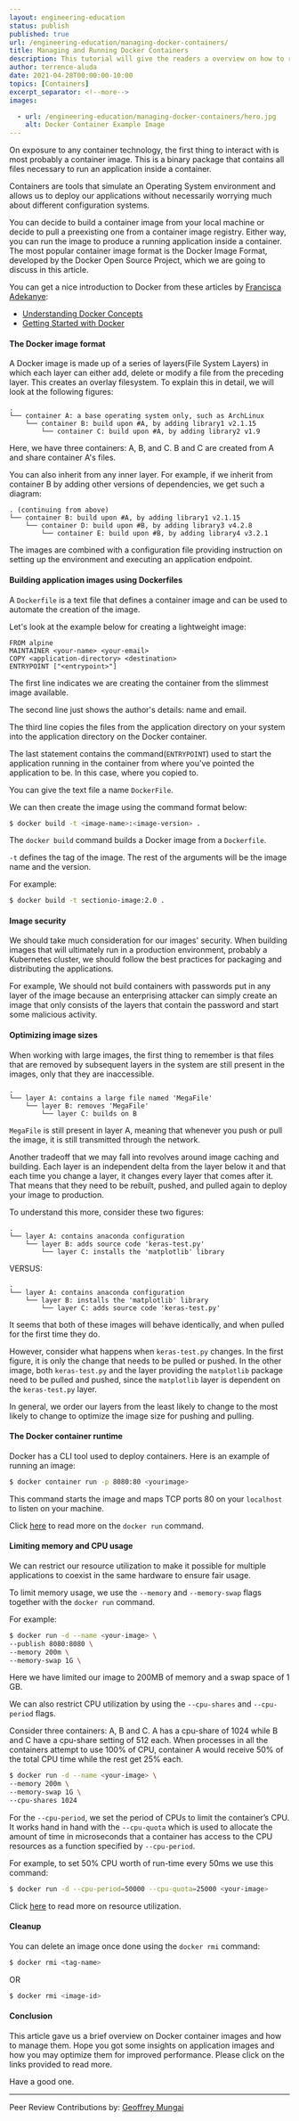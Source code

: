 ```yaml
---
layout: engineering-education
status: publish
published: true
url: /engineering-education/managing-docker-containers/
title: Managing and Running Docker Containers
description: This tutorial will give the readers a overview on how to run and manage Docker containers. We will look at securing Docker containers, limiting memory and CPU usage and removing containers.
author: terrence-aluda
date: 2021-04-28T00:00:00-10:00
topics: [Containers]
excerpt_separator: <!--more-->
images:

  - url: /engineering-education/managing-docker-containers/hero.jpg
    alt: Docker Container Example Image
---
```

On exposure to any container technology, the first thing to interact with is most probably a container image. This is a binary package that contains all files necessary to run an application inside a container.
<!--more-->

Containers are tools that simulate an Operating System environment and allows us to deploy our applications without necessarily worrying much about different configuration systems.

You can decide to build a container image from your local machine or decide to pull a preexisting one from a container image registry. Either way, you can run the image to produce a running application inside a container. The most popular container image format is the Docker Image Format, developed by the Docker Open Source Project, which we are going to discuss in this article.

You can get a nice introduction to Docker from these articles by [Francisca Adekanye](/engineering-education/authors/francisca-adekanye/):

- [Understanding Docker Concepts](/engineering-education/docker-concepts/)
- [Getting Started with Docker](/engineering-education/getting-started-with-docker/)

#### The Docker image format
A Docker image is made up of a series of layers(File System Layers) in which each layer can either add, delete or modify a file from the preceding layer. This creates an overlay filesystem. To explain this in detail, we will look at the following figures:

```
.
└── container A: a base operating system only, such as ArchLinux
    └── container B: build upon #A, by adding library1 v2.1.15
        └── container C: build upon #A, by adding library2 v1.9

```

Here, we have three containers: A, B, and C. B and C are created from A and share container A's files.

You can also inherit from any inner layer. For example, if we inherit from container B by adding other versions of dependencies, we get such a diagram:

```
. (continuing from above)
└── container B: build upon #A, by adding library1 v2.1.15
    └── container D: build upon #B, by adding library3 v4.2.8
        └── container E: build upon #B, by adding library4 v3.2.1

```

The images are combined with a configuration file providing instruction on setting up the environment and executing an application endpoint. 

#### Building application images using Dockerfiles
A `Dockerfile` is a text file that defines a container image and can be used to automate the creation of the image.

Let's look at the example below for creating a lightweight image:

```docker
FROM alpine
MAINTAINER <your-name> <your-email>
COPY <application-directory> <destination>
ENTRYPOINT ["<entrypoint>"]
```

The first line indicates we are creating the container from the slimmest image available.

The second line just shows the author's details: name and email.

The third line copies the files from the application directory on your system into the application directory on the Docker container.

The last statement contains the command(`ENTRYPOINT`) used to start the application running in the container from where you've pointed the application to be. In this case, where you copied to.

You can give the text file a name `DockerFile`.

We can then create the image using the command format below:

```bash
$ docker build -t <image-name>:<image-version> .
```

The `docker build` command builds a Docker image from a `Dockerfile`.

`-t` defines the tag of the image. The rest of the arguments will be the image name and the version.

For example:

```bash
$ docker build -t sectionio-image:2.0 .
```

#### Image security
We should take much consideration for our images' security. When building images that will ultimately run in a production environment, probably a Kubernetes cluster, we should follow the best
practices for packaging and distributing the applications.

For example, We should not build containers with passwords put in any layer of the image because an enterprising attacker can simply create an image that only consists of the layers that contain the password and start some malicious activity.

#### Optimizing image sizes
When working with large images, the first thing to remember is
that files that are removed by subsequent layers in the system are still present in the images, only that they are inaccessible.

```
.
└── layer A: contains a large file named 'MegaFile'
    └── layer B: removes 'MegaFile'
        └── layer C: builds on B
```

`MegaFile` is still present in layer A, meaning that whenever you push or pull the image, it is still transmitted through the network.

Another tradeoff that we may fall into revolves around image caching and building. Each layer is an independent delta from the layer below it and that each time you change a layer, it changes every layer that comes after it. That means that they need to be rebuilt, pushed, and pulled again to deploy your image to production.

To understand this more, consider these two figures:

```
.
└── layer A: contains anaconda configuration
    └── layer B: adds source code 'keras-test.py'
        └── layer C: installs the 'matplotlib' library
```

VERSUS:

```
.
└── layer A: contains anaconda configuration
    └── layer B: installs the 'matplotlib' library
        └── layer C: adds source code 'keras-test.py'
```

It seems that both of these images will behave identically, and when pulled for the first time they do. 

However, consider what happens when `keras-test.py` changes. In the first figure, it is only the change that needs to be pulled or pushed. In the other image, both `keras-test.py` and the layer providing the `matplotlib` package need to be pulled and pushed, since the `matplotlib` layer is dependent on the `keras-test.py` layer.

In general, we order our layers from the least likely to change to the most likely to change to optimize the image size for pushing and pulling.

#### The Docker container runtime
Docker has a CLI tool used to deploy containers. Here is an example of running an image:

```bash
$ docker container run -p 8080:80 <yourimage>
```

This command starts the image and maps TCP ports 80 on your `localhost` to listen on your machine. 

Click [here](https://phoenixnap.com/kb/docker-run-command-with-examples) to read more on the `docker run` command.

#### Limiting memory and CPU usage
We can restrict our resource utilization to make it possible for multiple applications to coexist in the same hardware to ensure fair usage.

To limit memory usage, we use the `--memory` and `--memory-swap` flags together with the `docker run` command. 

For example:

```bash
$ docker run -d --name <your-image> \
--publish 8080:8080 \
--memory 200m \
--memory-swap 1G \
```

Here we have limited our image to 200MB of memory and a swap space of 1 GB.

We can also restrict CPU utilization by using the `--cpu-shares` and `--cpu-period` flags.

Consider three containers: A, B and C. A has a cpu-share of 1024 while B and C have a cpu-share setting of 512 each. When processes in all the containers attempt to use 100% of CPU, container A would receive 50% of the total CPU time while the rest get 25% each.

```bash
$ docker run -d --name <your-image> \
--memory 200m \
--memory-swap 1G \
--cpu-shares 1024 
```

For the `--cpu-period`, we set the period of CPUs to limit the container’s CPU. It works hand in hand with the `--cpu-quota` which is used to allocate the amount of time in microseconds that a container has access to the CPU resources as a function specified by `--cpu-period`. 

For example, to set 50% CPU worth of run-time every 50ms we use this command:

```bash
$ docker run -d --cpu-period=50000 --cpu-quota=25000 <your-image>
```

Click [here](https://docs.docker.com/engine/reference/run/#runtime-constraints-on-resources) to read more on resource utilization.

#### Cleanup
You can delete an image once done using the `docker rmi` command:

```bash
$ docker rmi <tag-name>
```

OR

```bash
$ docker rmi <image-id>
```

#### Conclusion
This article gave us a brief overview on Docker container images and how to manage them. Hope you got some insights on application images and how you may optimize them for improved performance. Please click on the links provided to read more.

Have a good one.

---
Peer Review Contributions by: [Geoffrey Mungai](/engineering-education/authors/geoffrey-mungai/)
